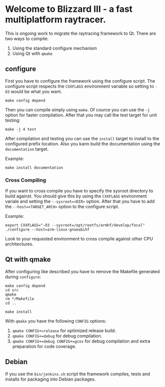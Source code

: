 # Welcome to Blizzard III - a fast multiplatform raytracer.

This is ongoing work to migrate the raytracing framework to Qt. There are
two ways to compile:
1. Using the standard configure mechanism
2. Using Qt with ```qmake```

## configure

First you have to configure the framework using the configure script. The
configure script respects the ```CXXFLAGS``` environment variable so setting
to ```-O3``` would be what you want.

```
make config depend
```

Then you can compile simply using ```make```. Of cource you can use the
```-j``` option for faster compilation. After that you may call the test
target for unit testing:
```
make -j 4 test
```

After compilation and testing you can use the ```install``` target to install to
the configured prefix location. Also you kann build the documentation using
the ```documentation``` target.

Example:
```
make install documentation
```

### Cross Compiling
If you want to cross compile you have to specify the sysroot directory to
build against. You should give this by using the ```CXXFLAGS``` environment
variale and setting the ```--sysroot=<DIR>``` option. After that you have to
add the ```--host=<TARGET_ARCH>``` option to the configure script.

Example:
```
export CXXFLAGS="-O3 --sysroot=/opt/rootfs/armhf/develop/focal"
./configure --host=arm-linux-gnueabihf
```

Look to your requested environment to cross compile against other CPU
architectures.

## Qt with qmake
After configuring like described you have to remove the Makefile generated
during ```configure```:

```
make config depend
cd src
qmake
rm */Makefile
cd ..

make install
```

With ```qmake``` you have the following ```CONFIG``` options:
1. ```qmake CONFIG+=release``` for optimized release build.
2. ```qmake CONFIG+=debug``` for debug compilation.
3. ```qmake CONFIG+=debug CONFIG+=gcov``` for debug compilation and extra
preparation for code coverage.

## Debian
If you use the ```bin/jenkins.sh``` script the framework compiles, tests and
installs for packaging into Debian packages.
